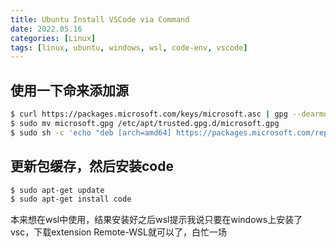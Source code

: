 ```yaml
---
title: Ubuntu Install VSCode via Command
date: 2022.05.16
categories: [Linux]
tags: [linux, ubuntu, windows, wsl, code-env, vscode]
---
```


## 使用一下命来添加源
```bash
$ curl https://packages.microsoft.com/keys/microsoft.asc | gpg --dearmor > microsoft.gpg
$ sudo mv microsoft.gpg /etc/apt/trusted.gpg.d/microsoft.gpg
$ sudo sh -c 'echo "deb [arch=amd64] https://packages.microsoft.com/repos/vscode stable main" > /etc/apt/sources.list.d/vscode.list'
```

## 更新包缓存，然后安装code
```bash
$ sudo apt-get update
$ sudo apt-get install code
```

本来想在wsl中使用，结果安装好之后wsl提示我说只要在windows上安装了vsc，下载extension Remote-WSL就可以了，白忙一场
